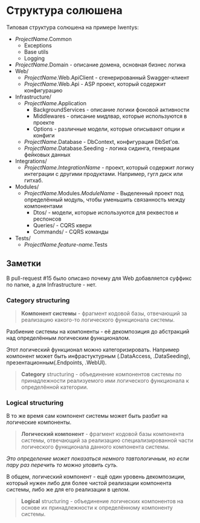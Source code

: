# Структура солюшена

Типовая структура солюшена на примере Iwentys:

- *ProjectName*.Common
  - Exceptions
  - Base utils
  - Logging
- *ProjectName*.Domain - описание домена, основная бизнес логика
- Web/
  - *ProjectName*.Web.ApiClient - сгенерированный Swagger-клиент
  - *ProjectName*.Web.Api - ASP проект, который содержит конфигурацию
- Infrastructure/
  - *ProjectName*.Application
    - BackgroundServices - описание логики фоновой активности
    - Middlewares - описание мидлвар, которые используются в проекте
    - Options - различные модели, которые описывают опции и конфиги
  - *ProjectName*.Database - DbContext, конфигурация DbSet'ов.
  - *ProjectName*.Database.Seeding - логика сидинга, генерации фейковых данных
- Integrations/
  - *ProjectName*.*IntegrationName* - проект, который содержит логику интеграции с другими продуктами. Например, гугл диск или гитхаб.
- Modules/
  - *ProjectName*.Modules.*ModuleName* - Выделенный проект под определённый модуль, чтобы уменьшить связанность между компонентами
    - Dtos/ - модели, которые используются для реквестов и респонсов
    - Queries/ - CQRS квери
    - Commands/ - CQRS команды
- Tests/
  - *ProjectName*.*feature-name*.Tests

## Заметки

В pull-request #15 было описано почему для Web добавляется суффикс по папке, а для Infrastructure - нет.

### Category structuring 

> **Компонент системы** - фрагмент кодовой базы, отвечающий за реализацию какого-то логического функционала системы.

Разбиение системы на компоненты - её декомпозиция до абстракций над определённым логическим функционалом.

Этот логический функционал можно категоризировать. Например компонент может быть инфрастуктурным (.DataAccess, .DataSeeding), презентационным(.Endpoints, .WebUI).

> **Category** structuring - объединение компонентов системы по принадлежности реализуемого ими логического функционала к определённой категории.

### Logical structuring

В то же время сам компонент системы может быть разбит на логические компоненты.

> **Логический компонент** - фрагмент кодовой базы компонента системы, отвечающий за реализацию специализированной части логического функционала данного компонента системы.

_Это определение может показаться немного тавтологичным, но если пару раз перечить то можно уловить суть._

В общем, логический компонент - ещё один уровень декомпозиции, который нужен либо для более чистой реализации компонента системы, либо же для его реализации в целом.

> **Logical** structuring - объединение логических компонентов на основе их принадлежности к определённому компоненту системы.
